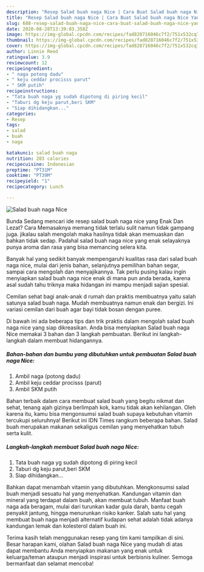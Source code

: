 ```yaml
---
description: "Resep Salad buah naga Nice | Cara Buat Salad buah naga Nice Yang Enak Banget"
title: "Resep Salad buah naga Nice | Cara Buat Salad buah naga Nice Yang Enak Banget"
slug: 688-resep-salad-buah-naga-nice-cara-buat-salad-buah-naga-nice-yang-enak-banget
date: 2020-08-28T13:39:03.358Z
image: https://img-global.cpcdn.com/recipes/fad828716046c7f2/751x532cq70/salad-buah-naga-nice-foto-resep-utama.jpg
thumbnail: https://img-global.cpcdn.com/recipes/fad828716046c7f2/751x532cq70/salad-buah-naga-nice-foto-resep-utama.jpg
cover: https://img-global.cpcdn.com/recipes/fad828716046c7f2/751x532cq70/salad-buah-naga-nice-foto-resep-utama.jpg
author: Linnie Reed
ratingvalue: 3.9
reviewcount: 12
recipeingredient:
- " naga potong dadu"
- " keju ceddar procisss parut"
- " SKM putih"
recipeinstructions:
- "Tata buah naga yg sudah dipotong di piring kecil"
- "Taburi dg keju parut,beri SKM"
- "Siap dihidangkan..."
categories:
- Resep
tags:
- salad
- buah
- naga

katakunci: salad buah naga 
nutrition: 203 calories
recipecuisine: Indonesian
preptime: "PT31M"
cooktime: "PT39M"
recipeyield: "1"
recipecategory: Lunch

---
```



![Salad buah naga Nice](https://img-global.cpcdn.com/recipes/fad828716046c7f2/751x532cq70/salad-buah-naga-nice-foto-resep-utama.jpg)

Bunda Sedang mencari ide resep salad buah naga nice yang Enak Dan Lezat? Cara Memasaknya memang tidak terlalu sulit namun tidak gampang juga. jikalau salah mengolah maka hasilnya tidak akan memuaskan dan bahkan tidak sedap. Padahal salad buah naga nice yang enak selayaknya punya aroma dan rasa yang bisa memancing selera kita.

Banyak hal yang sedikit banyak mempengaruhi kualitas rasa dari salad buah naga nice, mulai dari jenis bahan, selanjutnya pemilihan bahan segar, sampai cara mengolah dan menyajikannya. Tak perlu pusing kalau ingin menyiapkan salad buah naga nice enak di mana pun anda berada, karena asal sudah tahu triknya maka hidangan ini mampu menjadi sajian spesial.

Cemilan sehat bagi anak-anak d rumah dan praktis membuatnya yaitu salah satunya salad buah naga. Mudah membuatnya namun enak dan bergizi. Ini variasi cemilan dari buah agar bayi tidak bosan dengan puree.


Di bawah ini ada beberapa tips dan trik praktis dalam mengolah salad buah naga nice yang siap dikreasikan. Anda bisa menyiapkan Salad buah naga Nice memakai 3 bahan dan 3 langkah pembuatan. Berikut ini langkah-langkah dalam membuat hidangannya.

<!--inarticleads1-->

##### Bahan-bahan dan bumbu yang dibutuhkan untuk pembuatan Salad buah naga Nice:

1. Ambil  naga (potong dadu)
1. Ambil  keju ceddar procisss (parut)
1. Ambil  SKM putih


Bahan terbaik dalam cara membuat salad buah yang begitu nikmat dan sehat, tenang ajah gizinya berlimpah kok, kamu tidak akan kehilangan. Oleh karena itu, kamu bisa mengonsumsi salad buah supaya kebutuhan vitamin tercukupi seluruhnya! Berikut ini IDN Times rangkum beberapa bahan. Salad buah merupakan makanan sekaligus cemilan yang menyehatkan tubuh serta kulit. 

<!--inarticleads2-->

##### Langkah-langkah membuat Salad buah naga Nice:

1. Tata buah naga yg sudah dipotong di piring kecil
1. Taburi dg keju parut,beri SKM
1. Siap dihidangkan...


Bahkan dapat menambah vitamin yang dibutuhkan. Mengkonsumsi salad buah menjadi sesuatu hal yang menyehatkan. Kandungan vitamin dan mineral yang terdapat dalam buah, akan membuat tubuh. Manfaat buah naga ada beragam, mulai dari turunkan kadar gula darah, bantu cegah penyakit jantung, hingga menurunkan risiko kanker. Salah satu hal yang membuat buah naga menjadi alternatif kudapan sehat adalah tidak adanya kandungan lemak dan kolesterol dalam buah ini. 

Terima kasih telah menggunakan resep yang tim kami tampilkan di sini. Besar harapan kami, olahan Salad buah naga Nice yang mudah di atas dapat membantu Anda menyiapkan makanan yang enak untuk keluarga/teman ataupun menjadi inspirasi untuk berbisnis kuliner. Semoga bermanfaat dan selamat mencoba!
